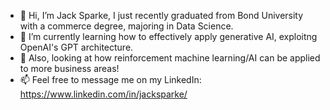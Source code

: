 - 👋 Hi, I’m Jack Sparke, I just recently graduated from Bond University with a commerce degree, majoring in Data Science.
- 🌱 I’m currently learning how to effectively apply generative AI, exploitng OpenAI's GPT architecture.
- 🌱 Also, looking at how reinforcement machine learning/AI can be applied to more business areas!
- 📫 Feel free to message me on my LinkedIn: https://www.linkedin.com/in/jacksparke/

<!---
jacksparke254/jacksparke254 is a ✨ special ✨ repository because its `README.md` (this file) appears on your GitHub profile.
You can click the Preview link to take a look at your changes.
--->
